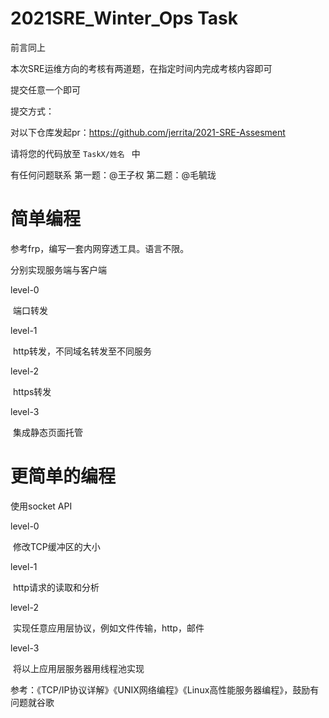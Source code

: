 # 2021SRE_Winter_Ops Task

前言同上

本次SRE运维方向的考核有两道题，在指定时间内完成考核内容即可

提交任意一个即可

提交方式：

对以下仓库发起pr：https://github.com/jerrita/2021-SRE-Assesment



请将您的代码放至 `TaskX/姓名 ` 中

有任何问题联系 第一题：@王子权 第二题：@毛毓珑

# 简单编程

参考frp，编写一套内网穿透工具。语言不限。

分别实现服务端与客户端

level-0

​	端口转发

level-1

​	http转发，不同域名转发至不同服务

level-2

​	https转发

level-3

​	集成静态页面托管



# 更简单的编程

使用socket API

level-0

​	修改TCP缓冲区的大小

level-1

​	http请求的读取和分析

level-2

​	实现任意应用层协议，例如文件传输，http，邮件

level-3

​	将以上应用层服务器用线程池实现

参考：《TCP/IP协议详解》《UNIX网络编程》《Linux高性能服务器编程》，鼓励有问题就谷歌